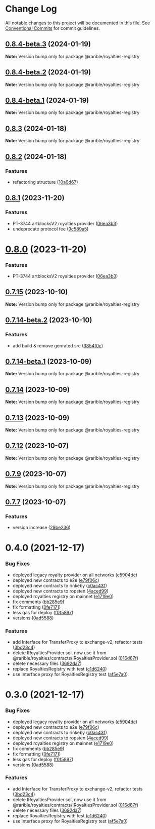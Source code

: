 # Change Log

All notable changes to this project will be documented in this file.
See [Conventional Commits](https://conventionalcommits.org) for commit guidelines.

## [0.8.4-beta.3](https://github.com/rarible/protocol-contracts/compare/v0.8.4-beta.2...v0.8.4-beta.3) (2024-01-19)

**Note:** Version bump only for package @rarible/royalties-registry

## [0.8.4-beta.2](https://github.com/rarible/protocol-contracts/compare/v0.8.4-beta.1...v0.8.4-beta.2) (2024-01-19)

**Note:** Version bump only for package @rarible/royalties-registry

## [0.8.4-beta.1](https://github.com/rarible/protocol-contracts/compare/v0.8.3...v0.8.4-beta.1) (2024-01-19)

**Note:** Version bump only for package @rarible/royalties-registry

## [0.8.3](https://github.com/rarible/protocol-contracts/compare/v0.8.2...v0.8.3) (2024-01-18)

**Note:** Version bump only for package @rarible/royalties-registry

## [0.8.2](https://github.com/rarible/protocol-contracts/compare/v0.8.1...v0.8.2) (2024-01-18)

### Features

- refactoring structure ([10a0d67](https://github.com/rarible/protocol-contracts/commit/10a0d673d9a589aa8e341ea5e3aa9c0657cabe2d))

## [0.8.1](https://github.com/rarible/protocol-contracts/compare/v0.7.15...v0.8.1) (2023-11-20)

### Features

- PT-3744 artblocksV2 royalties provider ([06ea3b3](https://github.com/rarible/protocol-contracts/commit/06ea3b335009a6f7006199c077f17a0b3141c989))
- undeprecate protocol fee ([9c589a5](https://github.com/rarible/protocol-contracts/commit/9c589a57028b2f541245f0e96557c535d1740bf9))

# [0.8.0](https://github.com/rarible/protocol-contracts/compare/v0.7.15...v0.8.0) (2023-11-20)

### Features

- PT-3744 artblocksV2 royalties provider ([06ea3b3](https://github.com/rarible/protocol-contracts/commit/06ea3b335009a6f7006199c077f17a0b3141c989))

## [0.7.15](https://github.com/rarible/protocol-contracts/compare/v0.7.14-beta.3...v0.7.15) (2023-10-10)

**Note:** Version bump only for package @rarible/royalties-registry

## [0.7.14-beta.2](https://github.com/rarible/protocol-contracts/compare/v0.7.14-beta.1...v0.7.14-beta.2) (2023-10-10)

### Features

- add build & remove genrated src ([3854f0c](https://github.com/rarible/protocol-contracts/commit/3854f0c2581a721e079215ad0cdcec4680bca9fd))

## [0.7.14-beta.1](https://github.com/rarible/protocol-contracts/compare/v0.7.14-beta.0...v0.7.14-beta.1) (2023-10-09)

**Note:** Version bump only for package @rarible/royalties-registry

## [0.7.14](https://github.com/rarible/protocol-contracts/compare/v0.7.13...v0.7.14) (2023-10-09)

**Note:** Version bump only for package @rarible/royalties-registry

## [0.7.13](https://github.com/rarible/protocol-contracts/compare/v0.7.12-beta.3...v0.7.13) (2023-10-09)

**Note:** Version bump only for package @rarible/royalties-registry

## [0.7.12](https://github.com/rarible/protocol-contracts/compare/v0.7.11...v0.7.12) (2023-10-07)

**Note:** Version bump only for package @rarible/royalties-registry

## [0.7.9](https://github.com/rarible/protocol-contracts/compare/v0.7.8...v0.7.9) (2023-10-07)

**Note:** Version bump only for package @rarible/royalties-registry

## [0.7.7](https://github.com/rarible/protocol-contracts/compare/v0.3.0-beta7...v0.7.7) (2023-10-07)

### Features

- version increase ([29be236](https://github.com/rarible/protocol-contracts/commit/29be236fdfefbabf0922457a9fdc3e0a219088bd))

# 0.4.0 (2021-12-17)

### Bug Fixes

- deployed legacy royalty provider on all networks ([e5904dc](https://github.com/rarible/protocol-contracts/commit/e5904dcca2a37935c3120a6db1aa34cc5e1b5615))
- deployed new contracts to e2e ([e79f06c](https://github.com/rarible/protocol-contracts/commit/e79f06c5723b5b2f06d09698d53b7dd928a64dfc))
- deployed new contracts to rinkeby ([c0ac431](https://github.com/rarible/protocol-contracts/commit/c0ac431f4b71a1cbd072b5bce1e347dc36e65ef9))
- deployed new contracts to ropsten ([4aced99](https://github.com/rarible/protocol-contracts/commit/4aced9924ece047cdffc9366fa528ff7b4ba2366))
- deployed royalties registry on mainnet ([e1719e0](https://github.com/rarible/protocol-contracts/commit/e1719e0f37043811fdb557ca670f406bf0c5a801))
- fix comments ([bb285e9](https://github.com/rarible/protocol-contracts/commit/bb285e90a543d187057e417334afdd66cf5dd630))
- fix formatting ([0fe7171](https://github.com/rarible/protocol-contracts/commit/0fe7171de5136241448298b88f0e9b0cbb65fb92))
- less gas for deploy ([f0f5897](https://github.com/rarible/protocol-contracts/commit/f0f58973a5e225a168f6996015b8fe0de4ea0d68))
- versions ([0ad5588](https://github.com/rarible/protocol-contracts/commit/0ad55889363d61af06dfcddda7859762bcfa7820))

### Features

- add Interface for TransferProxy to exchange-v2, refactor tests ([3bd23c4](https://github.com/rarible/protocol-contracts/commit/3bd23c463a12d8221e3ef499a1b91d6678e2fc07))
- delete IRoyaltiesProvider.sol, now use it from @rarible/royalties/contracts/IRoyaltiesProvider.sol ([016d87f](https://github.com/rarible/protocol-contracts/commit/016d87f36c02f7ff3cb6ecdc0adf74213dabcfaf))
- delete necessary files ([3692da7](https://github.com/rarible/protocol-contracts/commit/3692da7783acab2daa8fb18c0c111e516df2b65d))
- replace RoyaltiesRegistry with test ([c1d6240](https://github.com/rarible/protocol-contracts/commit/c1d624041ba28c1e8eef8d3b4b8acd352de82689))
- use interface proxy for RoyaltiesRegistry test ([af5e7a0](https://github.com/rarible/protocol-contracts/commit/af5e7a01ee1a9dec8ef2ae4fa06e43b1356074a4))

# 0.3.0 (2021-12-17)

### Bug Fixes

- deployed legacy royalty provider on all networks ([e5904dc](https://github.com/rarible/protocol-contracts/commit/e5904dcca2a37935c3120a6db1aa34cc5e1b5615))
- deployed new contracts to e2e ([e79f06c](https://github.com/rarible/protocol-contracts/commit/e79f06c5723b5b2f06d09698d53b7dd928a64dfc))
- deployed new contracts to rinkeby ([c0ac431](https://github.com/rarible/protocol-contracts/commit/c0ac431f4b71a1cbd072b5bce1e347dc36e65ef9))
- deployed new contracts to ropsten ([4aced99](https://github.com/rarible/protocol-contracts/commit/4aced9924ece047cdffc9366fa528ff7b4ba2366))
- deployed royalties registry on mainnet ([e1719e0](https://github.com/rarible/protocol-contracts/commit/e1719e0f37043811fdb557ca670f406bf0c5a801))
- fix comments ([bb285e9](https://github.com/rarible/protocol-contracts/commit/bb285e90a543d187057e417334afdd66cf5dd630))
- fix formatting ([0fe7171](https://github.com/rarible/protocol-contracts/commit/0fe7171de5136241448298b88f0e9b0cbb65fb92))
- less gas for deploy ([f0f5897](https://github.com/rarible/protocol-contracts/commit/f0f58973a5e225a168f6996015b8fe0de4ea0d68))
- versions ([0ad5588](https://github.com/rarible/protocol-contracts/commit/0ad55889363d61af06dfcddda7859762bcfa7820))

### Features

- add Interface for TransferProxy to exchange-v2, refactor tests ([3bd23c4](https://github.com/rarible/protocol-contracts/commit/3bd23c463a12d8221e3ef499a1b91d6678e2fc07))
- delete IRoyaltiesProvider.sol, now use it from @rarible/royalties/contracts/IRoyaltiesProvider.sol ([016d87f](https://github.com/rarible/protocol-contracts/commit/016d87f36c02f7ff3cb6ecdc0adf74213dabcfaf))
- delete necessary files ([3692da7](https://github.com/rarible/protocol-contracts/commit/3692da7783acab2daa8fb18c0c111e516df2b65d))
- replace RoyaltiesRegistry with test ([c1d6240](https://github.com/rarible/protocol-contracts/commit/c1d624041ba28c1e8eef8d3b4b8acd352de82689))
- use interface proxy for RoyaltiesRegistry test ([af5e7a0](https://github.com/rarible/protocol-contracts/commit/af5e7a01ee1a9dec8ef2ae4fa06e43b1356074a4))
